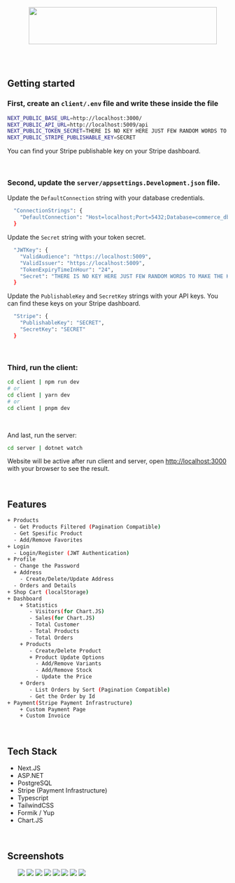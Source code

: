 <ul align="center">
  <picture>
    <source media="(prefers-color-scheme: dark)" srcset="client\public\github-images\logo-dark.png">
    <source media="(prefers-color-scheme: light)" srcset="client\public\github-images\logo-light.png">
    <img width="430" height="85" src="client\public\github-images\logo-light.png">
  </picture>
</ul>

<br>
</br>

## Getting started

### First, create an `client/.env` file and write these inside the file

```bash
NEXT_PUBLIC_BASE_URL=http://localhost:3000/
NEXT_PUBLIC_API_URL=http://localhost:5009/api
NEXT_PUBLIC_TOKEN_SECRET=THERE IS NO KEY HERE JUST FEW RANDOM WORDS TO MAKE THE KEY HAS 512 BITS
NEXT_PUBLIC_STRIPE_PUBLISHABLE_KEY=SECRET
```

You can find your Stripe publishable key on your Stripe dashboard.

</br>

### Second, update the `server/appsettings.Development.json` file.

Update the `DefaultConnection` string with your database credentials.

```bash
  "ConnectionStrings": {
    "DefaultConnection": "Host=localhost;Port=5432;Database=commerce_db;Username=admin;Password=admin;"
  }
```

Update the `Secret` string with your token secret.

```bash
  "JWTKey": {
    "ValidAudience": "https://localhost:5009",
    "ValidIssuer": "https://localhost:5009",
    "TokenExpiryTimeInHour": "24",
    "Secret": "THERE IS NO KEY HERE JUST FEW RANDOM WORDS TO MAKE THE KEY HAS 512 BITS"
  }
```

Update the `PublishableKey` and `SecretKey` strings with your API keys. You can find these keys on your Stripe dashboard.

```bash
  "Stripe": {
    "PublishableKey": "SECRET",
    "SecretKey": "SECRET"
  }
```

</br>

### Third, run the client:

```bash
cd client | npm run dev
# or
cd client | yarn dev
# or
cd client | pnpm dev
```

</br>

And last, run the server:

```bash
cd server | dotnet watch
```

Website will be active after run client and server, open [http://localhost:3000](http://localhost:3000) with your browser to see the result.

</br>

## Features

```bash
+ Products
  - Get Products Filtered (Pagination Compatible)
  - Get Spesific Product
  - Add/Remove Favorites
+ Login
  - Login/Register (JWT Authentication)
+ Profile
  - Change the Password
  + Address
    - Create/Delete/Update Address
  - Orders and Details
+ Shop Cart (localStorage)
+ Dashboard
    + Statistics
       - Visitors(for Chart.JS)
       - Sales(for Chart.JS)
       - Total Customer
       - Total Products
       - Total Orders
    + Products
       - Create/Delete Product
       + Product Update Options
    	 - Add/Remove Variants
    	 - Add/Remove Stock
    	 - Update the Price
    + Orders
       - List Orders by Sort (Pagination Compatible)
       - Get the Order by Id
+ Payment(Stripe Payment Infrastructure)
    + Custom Payment Page
    + Custom Invoice
```

</br>

## Tech Stack

- Next.JS
- ASP.NET
- PostgreSQL
- Stripe (Payment Infrastructure)
- Typescript
- TailwindCSS
- Formik / Yup
- Chart.JS

</br>

## Screenshots

<ul>
  <img src="client\public\github-images\home.jpg">
  <img src="client\public\github-images\product.jpg">
  <img src="client\public\github-images\products.jpg">
  <img src="client\public\github-images\profile.jpg">
  <img src="client\public\github-images\payment.jpg">
  <img src="client\public\github-images\dashboard.jpg">
  <img src="client\public\github-images\orders.jpg">
  <img src="client\public\github-images\add-product.jpg">
</ul>
